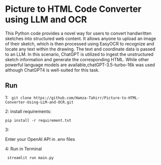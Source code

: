 # Picture to HTML Code Converter using LLM and OCR

This Python code provides a novel way for users to convert handwritten sketches into structured web content. It allows anyone to upload an image of their sketch, which is then processed using EasyOCR to recognize and locate any text within the drawing. The text and coordinate data is passed to an LLM. In this scenario, ChatGPT is utilized to ingest the unstructured sketch information and generate the corresponding HTML. While other powerful language models are available,chatGPT-3.5-turbo-16k was used although ChatGPT4 is well-suited for this task.


## Run


1:
 `
  git clone https://github.com/Hamza-Tahirr/Picture-to-HTML-Converter-Using-LLM-and-OCR.git`
  
2: install requirements:

`
  pip install -r requirement.txt `
  
3:

Enter your OpenAI API in .env files

4: Run in Terminal

`
  streamlit run main.py`
